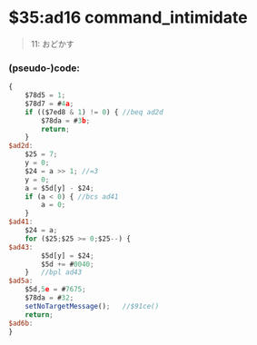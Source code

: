 ﻿
# $35:ad16 command_intimidate



>11: おどかす


### (pseudo-)code:
```js
{
	$78d5 = 1;
	$78d7 = #4a;
	if (($7ed8 & 1) != 0) { //beq ad2d
		$78da = #3b;
		return;
	}
$ad2d:
	$25 = 7;
	y = 0;
	$24 = a >> 1; //=3
	y = 0;
	a = $5d[y] - $24;
	if (a < 0) { //bcs ad41
		a = 0;
	}
$ad41:
	$24 = a;
	for ($25;$25 >= 0;$25--) {
$ad43:
		$5d[y] = $24;
		$5d += #0040;
	}	//bpl ad43
$ad5a:
	$5d,5e = #7675;
	$78da = #32;
	setNoTargetMessage();	//$91ce()
	return;
$ad6b:
}
```



